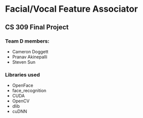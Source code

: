 # Facial/Vocal Feature Associator
## CS 309 Final Project
### Team D members:
* Cameron Doggett
* Pranav Akinepalli
* Steven Sun
### Libraries used
* OpenFace
* face_recognition
* CUDA
* OpenCV
* dlib
* cuDNN
